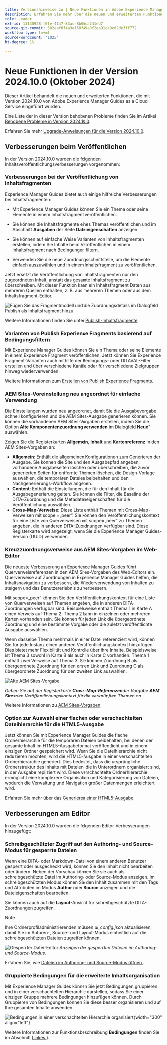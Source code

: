 ```yaml
---
title: Versionshinweise zu | Neue Funktionen in Adobe Experience Manager Guides Version 2024.10.0
description: Erfahren Sie mehr über die neuen und erweiterten Funktionen der Version 2024.10.0 von Adobe Experience Manager Guides
role: Leader
exl-id: 13135928-f0fe-4147-83ac-8b06ca241ed7
source-git-commit: 682eaf6f4a3a158f49a8f2ea91ce9cd2de3ff772
workflow-type: tm+mt
source-wordcount: '1025'
ht-degree: 1%

---
```


# Neue Funktionen in der Version 2024.10.0 (Oktober 2024)

Dieser Artikel behandelt die neuen und erweiterten Funktionen, die mit Version 2024.10.0 von Adobe Experience Manager Guides as a Cloud Service eingeführt wurden.

Eine Liste der in dieser Version behobenen Probleme finden Sie im Artikel [Behobene Probleme in Version 2024.10.0](fixed-issues-2024-10-0.md).

Erfahren Sie mehr [Upgrade-Anweisungen für die Version 2024.10.0](../release-info/upgrade-instructions-2024-10-0.md).


## Verbesserungen beim Veröffentlichen

In der Version 2024.10.0 wurden die folgenden Inhaltsveröffentlichungsverbesserungen vorgenommen:




### Verbesserungen bei der Veröffentlichung von Inhaltsfragmenten

Experience Manager Guides bietet auch einige hilfreiche Verbesserungen bei Inhaltsfragmenten:

- Mit Experience Manager Guides können Sie ein Thema oder seine Elemente in einem Inhaltsfragment veröffentlichen.

- Sie können die Inhaltsfragmente eines Themas veröffentlichen und im Abschnitt **Ausgaben** der Seite **Dateieigenschaften** anzeigen.


- Sie können auf einfache Weise Varianten von Inhaltsfragmenten erstellen, indem Sie Inhalte beim Veröffentlichen in einem Inhaltsfragment nach Bedingungen filtern.

- Verwenden Sie die neue Zuordnungsschnittstelle, um die Elemente einfach auszuwählen und in einem Inhaltsfragment zu veröffentlichen.

Jetzt ersetzt die Veröffentlichung von Inhaltsfragmenten nur den zugeordneten Inhalt, anstatt das gesamte Inhaltsfragment zu überschreiben. Mit dieser Funktion kann ein Inhaltsfragment Daten aus mehreren Quellen enthalten, z. B. aus mehreren Themen oder aus dem Inhaltsfragment-Editor.

![Fügen Sie das Fragmentmodell und die Zuordnungsdetails im Dialogfeld Publish als Inhaltsfragment hinzu](assets/content-fragment-mapping.png)

Weitere Informationen finden Sie unter [Publish-Inhaltsfragmente](../user-guide/publish-content-fragment.md).


### Varianten von Publish Experience Fragments basierend auf Bedingungsfiltern

Mit Experience Manager Guides können Sie ein Thema oder seine Elemente in einem Experience Fragment veröffentlichen. Jetzt können Sie Experience Fragment-Varianten auch mithilfe der Bedingungs- oder DITAVAL-Filter erstellen und über verschiedene Kanäle oder für verschiedene Zielgruppen hinweg wiederverwenden.

Weitere Informationen zum [Erstellen von Publish Experience Fragments](../user-guide/publish-experience-fragment.md).


### AEM Sites-Voreinstellung neu angeordnet für einfache Verwendung

Die Einstellungen wurden neu angeordnet, damit Sie die Ausgabevorgabe schnell konfigurieren und die AEM Sites-Ausgabe generieren können.
Sie können die vorhandenen AEM Sites-Vorgaben erstellen, indem Sie die Option **Alte Komponentenzuordnung verwenden** im Dialogfeld **Neue**&quot; auswählen.

Zeigen Sie die Registerkarten **Allgemein**, **Inhalt** und **Kartenreferenz** in den AEM Sites-Vorgaben an:
- **Allgemein**: Enthält die allgemeinen Konfigurationen zum Generieren der Ausgabe. Sie können die Site und den Ausgabepfad angeben, vorhandene Ausgabeseiten löschen oder überschreiben, die zuvor generierten Seiten für entfernte Themen löschen, die Design-Vorlage auswählen, die temporären Dateien beibehalten und den Nachgenerierungs-Workflow angeben.
- **Content**: Enthält die Einstellungen, die für den Inhalt für die Ausgabegenerierung gelten. Sie können die Filter, die Baseline der DITA-Zuordnung und die Metadateneigenschaften für die Veröffentlichung auswählen.
- **Cross-Map-Verweise**: Diese Liste enthält Themen mit Cross-Map-Verweisen mit scope =„peer“. Sie können den Veröffentlichungskontext für eine Liste von Querverweisen mit scope=„peer“ zu Themen angeben, die in anderen DITA-Zuordnungen verfügbar sind. Diese Registerkarte wird angezeigt, wenn Sie die Experience Manager Guides-Version (UUID) verwenden.



### Kreuzzuordnungsverweise aus AEM Sites-Vorgaben im Web-Editor

Die neueste Verbesserung an Experience Manager Guides führt Querverweisreferenzen in den AEM Sites-Vorgaben des Web-Editors ein.
Querverweise auf Zuordnungen in Experience Manager Guides helfen, die Inhaltsnavigation zu verbessern, die Wiederverwendung von Inhalten zu steigern und das Benutzererlebnis zu verbessern.


Mit scope=„peer“ können Sie den Veröffentlichungskontext für eine Liste von Querverweisen auf Themen angeben, die in anderen DITA-Zuordnungen verfügbar sind. Beispielsweise enthält Thema 1 in Karte A einen Verweis auf Thema 2. Thema 2 kann in einzelnen oder mehreren Karten vorhanden sein.  Sie können für jeden Link die übergeordnete Zuordnung und eine bestimmte Vorgabe oder die zuletzt veröffentlichte Ausgabe auswählen.

Wenn dasselbe Thema mehrmals in einer Datei referenziert wird, können Sie für jede Instanz einen anderen Veröffentlichungskontext hinzufügen. Dies bietet mehr Flexibilität und Kontrolle über ihre Inhalte. Beispielsweise ist Thema 3 sowohl in Karte B als auch in Karte C vorhanden. Thema 1 enthält zwei Verweise auf Thema 3. Sie können Zuordnung B als übergeordnete Zuordnung für den ersten Link und Zuordnung C als übergeordnete Zuordnung für den zweiten Link auswählen.

![Alte AEM Sites-Vorgabe](assets/aem-sites-legacy.png)

*Geben Sie auf der Registerkarte **Cross-Map-Referenzen**&#x200B;der Vorgabe **AEM Sites**&#x200B;den Veröffentlichungskontext für die verknüpften Themen an.*

Weitere Informationen zu [AEM Sites-Vorgaben](../user-guide/generate-output-aem-site.md).

### Option zur Auswahl einer flachen oder verschachtelten Dateihierarchie für die HTML5-Ausgabe

Jetzt können Sie mit Experience Manager Guides die flache Ordnerhierarchie für die temporären Dateien beibehalten, bei denen der gesamte Inhalt im HTML5-Ausgabeformat veröffentlicht und in einem einzigen Ordner gespeichert wird.
Wenn Sie die Dateihierarchie nicht reduzieren möchten, wird die HTML5-Ausgabe in einer verschachtelten Ordnerhierarchie generiert. Dies bedeutet, dass die ursprüngliche Ordnerstruktur des Inhalts mit Dateien, die in Unterordnern organisiert sind, in der Ausgabe repliziert wird. Diese verschachtelte Ordnerhierarchie ermöglicht eine komplexere Organisation und Kategorisierung von Dateien, wodurch die Verwaltung und Navigation großer Datenmengen erleichtert wird.


Erfahren Sie mehr über das [Generieren einer HTML5-Ausgabe](../user-guide/generate-output-html5.md).


## Verbesserungen am Editor

In der Version 2024.10.0 wurden die folgenden Editor-Verbesserungen hinzugefügt:

### Schreibgeschützter Zugriff auf den Authoring- und Source-Modus für gesperrte Dateien

Wenn eine DITA- oder Markdown-Datei von einem anderen Benutzer gesperrt oder ausgecheckt wird, können Sie den Inhalt nicht bearbeiten oder ändern. Neben der Vorschau können Sie sie auch als schreibgeschützte Datei im Authoring- oder Source-Modus anzeigen.
Im schreibgeschützten Modus können Sie den Inhalt zusammen mit den Tags und Attributen im Modus **Author** oder **Source** anzeigen und die Dateieigenschaften bearbeiten.

Sie können auch auf die **Layout**-Ansicht für schreibgeschützte DITA-Zuordnungen zugreifen.
>[!NOTE]
>
> Ihre Ordnerprofiladministrierenden müssen *ui_config.json* aktualisieren, damit Sie im Autoren-, Source- und Layout-Modus einheitlich auf die schreibgeschützten Dateien zugreifen können.

![Gesperrter Datei-Editor](./assets/locked-file-editor.png)
*Anzeigen der gesperrten Dateien im Authoring- und Source-Modus.*


Erfahren Sie, wie [ Dateien im Authoring- und Source-Modus öffnen ](../user-guide/web-editor-edit-topics.md#open-locked-files-in-author-and-source-modes).


### Gruppierte Bedingungen für die erweiterte Inhaltsorganisation

Mit Experience Manager Guides können Sie jetzt Bedingungen gruppieren und in einer verschachtelten Hierarchie darstellen, sodass Sie einer einzigen Gruppe mehrere Bedingungen hinzufügen können. Durch Gruppieren von Bedingungen können Sie diese besser organisieren und auf Ihre gesamten Inhalte anwenden.

![Bedingungen in einer verschachtelten Hierarchie organisiert](assets/conditions-nested-hierarchy.png){width="300" align="left"}

Weitere Informationen zur Funktionsbeschreibung **Bedingungen** finden Sie im Abschnitt [Linkes ](../user-guide/web-editor-features.md#id2051EA0M0HS)).
